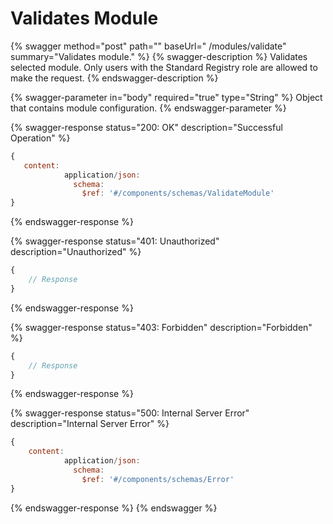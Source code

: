 # Validates Module

{% swagger method="post" path="" baseUrl=" /modules/validate" summary="Validates module." %}
{% swagger-description %}
Validates selected module. Only users with the Standard Registry role are allowed to make the request.
{% endswagger-description %}

{% swagger-parameter in="body" required="true" type="String" %}
Object that contains module configuration.
{% endswagger-parameter %}

{% swagger-response status="200: OK" description="Successful Operation" %}
```javascript
{
   content:
            application/json:
              schema:
                $ref: '#/components/schemas/ValidateModule'
}
```
{% endswagger-response %}

{% swagger-response status="401: Unauthorized" description="Unauthorized" %}
```javascript
{
    // Response
}
```
{% endswagger-response %}

{% swagger-response status="403: Forbidden" description="Forbidden" %}
```javascript
{
    // Response
}
```
{% endswagger-response %}

{% swagger-response status="500: Internal Server Error" description="Internal Server Error" %}
```javascript
{
    content:
            application/json:
              schema:
                $ref: '#/components/schemas/Error'
}
```
{% endswagger-response %}
{% endswagger %}
